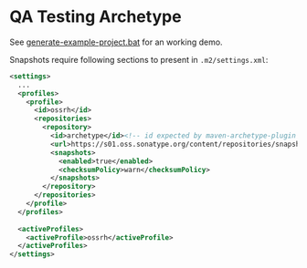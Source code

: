 # QA Testing Archetype

See [generate-example-project.bat](generate-example-project.bat) for an working demo.

Snapshots require following sections to present in `.m2/settings.xml`:

```xml
<settings>
  ...
  <profiles>
    <profile>
      <id>ossrh</id>
      <repositories>
        <repository>
          <id>archetype</id><!-- id expected by maven-archetype-plugin to avoid fetching from everywhere -->
          <url>https://s01.oss.sonatype.org/content/repositories/snapshots</url>
          <snapshots>
            <enabled>true</enabled>
            <checksumPolicy>warn</checksumPolicy>
          </snapshots>
        </repository>
      </repositories>
    </profile>
  </profiles>
  
  <activeProfiles>
    <activeProfile>ossrh</activeProfile>
  </activeProfiles>
</settings>
```
